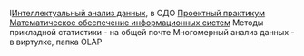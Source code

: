 I[Интеллектуальный анализ данных](https://vk.com/away.php?to=https%3A%2F%2Fdisk.yandex.ru%2Fd%2F8URyySI00nvPCw&cc_key=), в СДО
[Проектный практикум](https://vk.com/away.php?to=https%3A%2F%2Fdisk.yandex.ru%2Fd%2FMunmehDT_R_QSg%2F%25D0%259F%25D0%2598%25D0%25A1%25D0%25B8%25D0%259F%25D0%259F&cc_key=)
[Математическое обеспечение информационных систем](https://vk.com/away.php?to=https%3A%2F%2Fdisk.yandex.ru%2Fd%2F4DjNDp2HQl7BJA&cc_key=)
Методы прикладной статистики - на общей почте
Многомерный анализ данных - в виртулке, папка OLAP